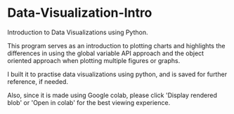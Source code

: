 # Data-Visualization-Intro
Introduction to Data Visualizations using Python.

This program serves as an introduction to plotting charts and highlights the differences in using the global variable API approach and the object oriented approach when plotting multiple figures or graphs. 

I built it to practise data visualizations using python, and is saved for further reference, if needed. 

Also, since it is made using Google colab, please click 'Display rendered blob' or 'Open in colab' for the best viewing experience.
